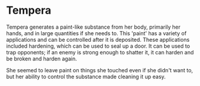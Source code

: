 # Tempera
Tempera generates a paint-like substance from her body, primarily her hands, and in large quantities if she needs to. This 'paint' has a variety of applications and can be controlled after it is deposited. These applications included hardening, which can be used to seal up a door. It can be used to trap opponents; if an enemy is strong enough to shatter it, it can harden and be broken and harden again.

She seemed to leave paint on things she touched even if she didn't want to, but her ability to control the substance made cleaning it up easy.
